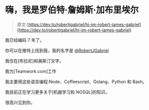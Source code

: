 # 嗨，我是罗伯特·詹姆斯·加布里埃尔

> 原文:[https://dev.to/robertjgabriel/hi-im-robert-james-gabriel](https://dev.to/robertjgabriel/hi-im-robert-james-gabriel)

我已经编码 7 年了。

你可以在推特上找到我，我的名字是 [@RobertJGabriel](https://twitter.com/RobertJGabriel)

我住在[布拉尼]和奥斯汀文字。

我为[Teamwork.com]工作

我主要用这些语言编程:Node、Coffeescript、Golang、Python 和 Bash。

我目前正在学习更多关于[机器学习和 NOSQL]的知识。

很高兴见到你。